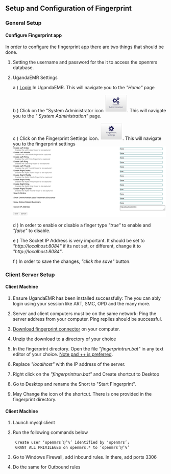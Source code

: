## Setup and Configuration of Fingerprint

### General Setup
#### Configure Fingerprint app
In order to configure the fingerprint app there are two things that should be done. 
 1. Setting the username and password for the it to access the openmrs database. 
 2. UgandaEMR  Settings
     
       a ) [Login](../login.md) In UgandaEMR. This will navigate you to the _"Home"_ page
       
       b ) Click on the "System Administrator icon ![System Admin icon](../images/system_admin_icon.png). This will navigate you to the _" System Administration"_ page. 
       
       c ) Click on the Fingerprint Settings icon. ![Fingerprint Settings icon](../images/fingerprint_settings_icon.png). This will navigate you to the fingerprint settings
       ![Fingerprint Settings Page](../images/fingerprint_setting_page.png)
       
       d ) In order to enable or disable a finger type _"true"_ to enable and _"false"_ to disable. 
       
       e ) The Socket IP Address is very important. It should be set to _"http://localhost:8084"_ if its not set, or different, change it to _"http://localhost:8084"_.
       
       f ) In order to save the changes, _"click the save"_ button. 
      

### Client Server Setup

#### Client Machine
1. Ensure UgandaEMR has been installed successfully: The you can ably login using your session like ART, SMC, OPD and the many more.

2. Server and client computers must be on the same network: Ping the server address from your computer. Ping replies should be successful.

3. [Download fingerprint connector](https://sourceforge.net/projects/ugandaemr/files/Others/fingerprint%20connector.zip/download) on your computer. 

4. Unzip the download to a directory of your choice 

5. In the fingerprint directory. Open the file _"fingerprintrun.bat"_ in any text editor of your choice. [Note pad ++ is preferred](https://notepad-plus-plus.org/).

6. Replace _"localhost"_ with the IP address of the server.

7.  Right click on the  _"fingerprintrun.bat"_ and Create shortcut to Desktop

8. Go to Desktop and rename the Short to "Start Fingerprint". 

9. May Change the icon of the shortcut. There is one provided in the fingerprint directory.

#### Client Machine
1. Launch mysql client
2. Run the following commands below

        Create user ‘openmrs’@’%’ identified by ‘openmrs’;
        GRANT ALL PRIVILEGES on openmrs.* to ‘openmrs’@’%’
3. Go to Windows Firewall, add inbound rules. In there, add ports 3306
4. Do the same for Outbound rules



